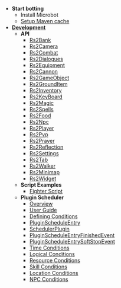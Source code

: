 - **Start botting**
    - Install Microbot
    - [Setup Maven cache](setup-m2.md)
- [**Development**](Development.md)
    - **API**
      * [Rs2Bank](api/apidocs/net/runelite/client/plugins/microbot/util/bank/Rs2Bank.html)
      * [Rs2Camera](api/apidocs/net/runelite/client/plugins/microbot/util/camera/Rs2Camera.html)
      * [Rs2Combat](api/apidocs/net/runelite/client/plugins/microbot/util/combat/Rs2Combat.html)
      * [Rs2Dialogues](api/apidocs/net/runelite/client/plugins/microbot/util/dialogues/Rs2Dialogues.html)
      * [Rs2Equipment](api/apidocs/net/runelite/client/plugins/microbot/util/equipment/Rs2Equipment.html)
      * [Rs2Cannon](api/apidocs/net/runelite/client/plugins/microbot/util/gameobject/Rs2Cannon.html)
      * [Rs2GameObject](api/apidocs/net/runelite/client/plugins/microbot/util/gameobject/Rs2GameObject.html)
      * [Rs2GroundItem](api/apidocs/net/runelite/client/plugins/microbot/util/grounditem/Rs2GroundItem.html)
      * [Rs2Inventory](api/apidocs/net/runelite/client/plugins/microbot/util/inventory/Rs2Inventory.html)
      * [Rs2KeyBoard](api/apidocs/net/runelite/client/plugins/microbot/util/keyboard/Rs2Keyboard.html)
      * [Rs2Magic](api/apidocs/net/runelite/client/plugins/microbot/util/magic/Rs2Magic.html)
      * [Rs2Spells](api/apidocs/net/runelite/client/plugins/microbot/util/magic/Rs2Spells.html)
      * [Rs2Food](api/apidocs/net/runelite/client/plugins/microbot/util/misc/Rs2Food.html)
      * [Rs2Npc](api/apidocs/net/runelite/client/plugins/microbot/util/npc/Rs2Npc.html)
      * [Rs2Player](api/apidocs/net/runelite/client/plugins/microbot/util/player/Rs2Player.html)
      * [Rs2Pvp](api/apidocs/net/runelite/client/plugins/microbot/util/player/Rs2Pvp.html)
      * [Rs2Prayer](api/apidocs/net/runelite/client/plugins/microbot/util/prayer/Rs2Prayer.html)
      * [Rs2Reflection](api/apidocs/net/runelite/client/plugins/microbot/util/prayer/Rs2Reflection.html)
      * [Rs2Settings](api/apidocs/net/runelite/client/plugins/microbot/util/settings/Rs2Settings.html)
      * [Rs2Tab](api/apidocs/net/runelite/client/plugins/microbot/util/tabs/Rs2Settings.html)
      * [Rs2Walker](api/apidocs/net/runelite/client/plugins/microbot/util/walker/Rs2Settings.html)
      * [Rs2Minimap](api/apidocs/net/runelite/client/plugins/microbot/util/walker/Rs2Settings.html)
      * [Rs2Widget](api/apidocs/net/runelite/client/plugins/microbot/util/widget/Rs2Widget.html)
    - **Script Examples**
        * [Fighter Script](combat.md)
    - **Plugin Scheduler**
      * [Overview](scheduler/README.md)
      * [User Guide](scheduler/user-guide.md)
      * [Defining Conditions](scheduler/defining-conditions.md)
      * [PluginScheduleEntry](scheduler/plugin-schedule-entry-merged.md)
      * [SchedulerPlugin](scheduler/scheduler-plugin.md)
      * [PluginScheduleEntryFinishedEvent](scheduler/event/plugin-schedule-entry-finished-event.md)
      * [PluginScheduleEntrySoftStopEvent](scheduler/event/plugin-schedule-entry-soft-stop-event.md)
      * [Time Conditions](scheduler/time-conditions.md)
      * [Logical Conditions](scheduler/logical-conditions.md)
      * [Resource Conditions](scheduler/resource-conditions.md)
      * [Skill Conditions](scheduler/skill-conditions.md)
      * [Location Conditions](scheduler/location-conditions.md)
      * [NPC Conditions](scheduler/npc-conditions.md)